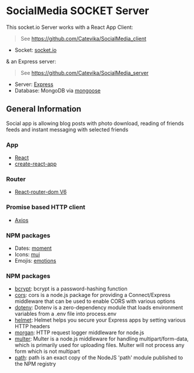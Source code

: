 # SocialMedia SOCKET Server

This socket.io Server works with a React App Client:

> See https://github.com/Catevika/SocialMedia_client

- Socket: [socket.io](https://socket.io/)

& an Express server:

> See https://github.com/Catevika/SocialMedia_server

- Server: [Express](http://expressjs.com/)
- Database: MongoDB via [mongoose](https://www.npmjs.com/package/mongoose)

## General Information

Social app is allowing blog posts with photo download, reading of friends feeds and instant messaging with selected friends

### App

- [React](https://react.dev/)
- [create-react-app](https://create-react-app.dev/)

### Router

- [React-router-dom V6](https://reactrouter.com/en/main)

### Promise based HTTP client

- [Axios](https://axios-http.com/)

### NPM packages

- Dates: [moment](https://momentjs.com/)
- Icons: [mui](https://mui.com/material-ui/getting-started/overview/)
- Emojis: [emotions](https://github.com/emotion-js/emotion/tree/main#readme)

### NPM packages

- [bcrypt](https://github.com/kelektiv/node.bcrypt.js#readme): bcrypt is a password-hashing function
- [cors](https://github.com/expressjs/cors#readme): cors is a node.js package for providing a Connect/Express middleware that can be used to enable CORS with various options
- [dotenv](https://github.com/motdotla/dotenv#readme): Dotenv is a zero-dependency module that loads environment variables from a .env file into process.env
- [helmet](https://helmetjs.github.io/): Helmet helps you secure your Express apps by setting various HTTP headers
- [morgan](https://github.com/expressjs/morgan#readme): HTTP request logger middleware for node.js
- [multer](https://github.com/expressjs/multer#readme): Multer is a node.js middleware for handling multipart/form-data, which is primarily used for uploading files. Multer will not process any form which is not multipart
- [path](https://nodejs.org/docs/latest/api/path.html): path is an exact copy of the NodeJS 'path' module published to the NPM registry
